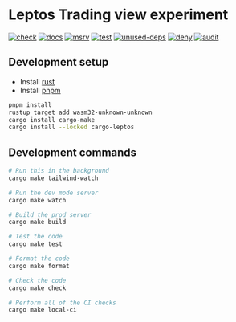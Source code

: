 # Leptos Trading view experiment

[![check](https://github.com/roberts-ivanovs/leptos-web-trading/actions/workflows/check.yaml/badge.svg)](https://github.com/roberts-ivanovs/leptos-web-trading/actions/workflows/check.yaml)
[![docs](https://github.com/roberts-ivanovs/leptos-web-trading/actions/workflows/doc.yaml/badge.svg)](https://github.com/roberts-ivanovs/leptos-web-trading/actions/workflows/doc.yaml)
[![msrv](https://github.com/roberts-ivanovs/leptos-web-trading/actions/workflows/msrv.yaml/badge.svg)](https://github.com/roberts-ivanovs/leptos-web-trading/actions/workflows/msrv.yaml)
[![test](https://github.com/roberts-ivanovs/leptos-web-trading/actions/workflows/test.yaml/badge.svg)](https://github.com/roberts-ivanovs/leptos-web-trading/actions/workflows/test.yaml)
[![unused-deps](https://github.com/roberts-ivanovs/leptos-web-trading/actions/workflows/unused-deps.yaml/badge.svg)](https://github.com/roberts-ivanovs/leptos-web-trading/actions/workflows/unused-deps.yaml)
[![deny](https://github.com/roberts-ivanovs/leptos-web-trading/actions/workflows/deny.yaml/badge.svg)](https://github.com/roberts-ivanovs/leptos-web-trading/actions/workflows/deny.yaml)
[![audit](https://github.com/roberts-ivanovs/leptos-web-trading/actions/workflows/audit.yaml/badge.svg)](https://github.com/roberts-ivanovs/leptos-web-trading/actions/workflows/audit.yaml)

## Development setup

- Install [rust](https://rustup.rs/)
- Install [pnpm](https://pnpm.io/installation)

```bash
pnpm install
rustup target add wasm32-unknown-unknown
cargo install cargo-make
cargo install --locked cargo-leptos
```

## Development commands

```bash
# Run this in the background
cargo make tailwind-watch

# Run the dev mode server
cargo make watch

# Build the prod server
cargo make build

# Test the code
cargo make test

# Format the code
cargo make format

# Check the code
cargo make check

# Perform all of the CI checks
cargo make local-ci
```
